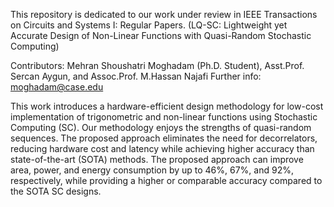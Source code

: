 This repository is dedicated to our work under review in IEEE Transactions on Circuits and Systems I: Regular Papers.
(LQ-SC: Lightweight yet Accurate Design of Non-Linear Functions with Quasi-Random Stochastic Computing)

Contributors: Mehran Shoushatri Moghadam (Ph.D. Student), Asst.Prof. Sercan Aygun, and Assoc.Prof. M.Hassan Najafi
Further info: moghadam@case.edu

This work introduces a hardware-efficient design methodology for low-cost implementation of trigonometric and non-linear functions using Stochastic Computing (SC). 
Our methodology enjoys the strengths of quasi-random sequences. 
The proposed approach eliminates the need for decorrelators, reducing hardware cost and latency while achieving higher accuracy than state-of-the-art (SOTA) methods.
The proposed approach can improve area, power, and energy consumption by up to 46%, 67%, and 92%, respectively, while providing a higher or comparable accuracy compared to the SOTA SC designs.
